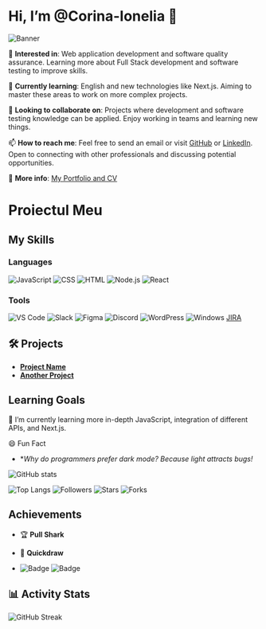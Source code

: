 # Hi, I’m @Corina-Ionelia 👋
![Banner](https://img.shields.io/badge/-Welcome%20to%20My%20GitHub%20Profile!-2B2D34?style=flat&logo=github&logoColor=white)




👀 **Interested in**: Web application development and software quality assurance. Learning more about Full Stack development and software testing to improve skills.

🌱 **Currently learning**: English and new technologies like Next.js. Aiming to master these areas to work on more complex projects.

💞️ **Looking to collaborate on**: Projects where development and software testing knowledge can be applied. Enjoy working in teams and learning new things.

📫 **How to reach me**: Feel free to send an email or visit [GitHub](https://github.com/your-username) or [LinkedIn](https://www.linkedin.com/in/your-linkedin). Open to connecting with other professionals and discussing potential opportunities.

📄 **More info**: [My Portfolio and CV](https://your-portfolio-link.com)

# Proiectul Meu

## My Skills

### Languages

![JavaScript](https://img.shields.io/badge/-JavaScript-F7DF1E?style=flat&logo=javascript&logoColor=black)
![CSS](https://img.shields.io/badge/-CSS-1572B6?style=flat&logo=css3&logoColor=white)
![HTML](https://img.shields.io/badge/-HTML-E34F26?style=flat&logo=html5&logoColor=white)
![Node.js](https://img.shields.io/badge/-Node.js-339933?style=flat&logo=node.js&logoColor=white)
![React](https://img.shields.io/badge/-React-61DAFB?style=flat&logo=react&logoColor=white)


### Tools

![VS Code](https://img.shields.io/badge/-VS%20Code-007ACC?style=flat&logo=visual-studio-code&logoColor=white)
![Slack](https://img.shields.io/badge/-Slack-4A154B?style=flat&logo=slack&logoColor=white)
![Figma](https://img.shields.io/badge/-Figma-F24E1E?style=flat&logo=figma&logoColor=white)
![Discord](https://img.shields.io/badge/-Discord-5865F2?style=flat&logo=discord&logoColor=white)
![WordPress](https://img.shields.io/badge/-WordPress-21759B?style=flat&logo=wordpress&logoColor=white)
![Windows](https://img.shields.io/badge/-Windows-0078D6?style=flat&logo=windows&logoColor=white)
[JIRA](https://img.shields.io/badge/-JIRA-0052CC?style=flat&logo=jira&logoColor=white)

## 🛠️ Projects
- **[Project Name](https://github.com/Corina-Ionelia/project-repo)**
- **[Another Project](https://github.com/Corina-Ionelia/another-project-repo)**



## Learning Goals
📖 I’m currently learning more in-depth JavaScript, integration of different APIs, and Next.js.

😄 Fun Fact
- **Why do programmers prefer dark mode? Because light attracts bugs!*


![GitHub stats](https://github-readme-stats.vercel.app/api?username=Corina-Ionelia&show_icons=true&hide_title=true&hide=prs&count_private=true)





![Top Langs](https://github-readme-stats.vercel.app/api/top-langs/?username=Corina-Ionelia&layout=compact)
![Followers](https://img.shields.io/github/followers/Corina-Ionelia?style=social)
![Stars](https://img.shields.io/github/stars/Corina-Ionelia/YOUR_REPOSITORY?style=social)
![Forks](https://img.shields.io/github/forks/Corina-Ionelia/YOUR_REPOSITORY?style=social)

## Achievements

- 🏆 **Pull Shark**
- 🏅 **Quickdraw**

- ![Badge](https://img.shields.io/badge/Contribution-Event%20Name-brightgreen)
![Badge](https://img.shields.io/badge/Certification-Certification%20Name-blue)


## 📊 Activity Stats
![GitHub Streak](https://github-readme-streak-stats.herokuapp.com/?user=Corina-Ionelia&theme=dark)













